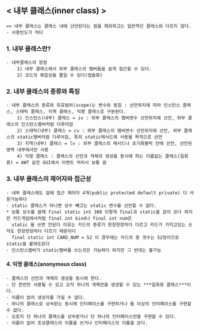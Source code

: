 ## < 내부 클래스(inner class) >
    => 내부 클래스는 클래스 내에 선언된다는 점을 제외하고는 일반적인 클래스와 다르지 않다. - 사용빈도가 적다

### 1. 내부 클래스란?
    - 내부클래스의 장점
        1) 내부 클래스에서 외부 클래스의 멤버들을 쉽게 접근할 수 있다.
        2) 코드의 복잡성을 줄일 수 있다(캡슐화)

### 2. 내부 클래스의 종류와 특징
    - 내부 클래스의 종류와 유효범위(scope)는 변수와 동일 : 선언위치에 따라 인스턴스 클래스, 스태틱 클래스, 지역 클래스, 익명 클래스로 구분된다.
        1) 인스턴스(내부) 클래스 = iv : 외부 클래스의 멤버변수 선언위치에 선언, 외부 클래스의 인스턴스멤버처럼 다루어짐
        2) 스태틱(내부) 클래스 = cv : 외부 클래스의 멤버변수 선언위치에 선언, 외부 클래스의 static멤버처럼 다루어짐, 특히 static메서드에 사용될 목적으로 선언
        3) 지역(내부) 클래스 = lv : 외부 클래스의 메서드나 초기화블럭 안에 선언, 선언된 영역 내부에서만 사용
        4) 익명 클래스 : 클래스의 선언과 객체의 생성을 동시에 하는 이름없는 클래스(일회용) = AWT 같은 GUI에서 이벤트 처리시 보통 씀

### 3. 내부 클래스의 제어자와 접근성
    - 내부 클래스에도 앞에 접근 제어자 4개(public protected default private) 다 사용가능하다
    - static 클래스가 아니면 상수 빼고는 static 변수를 선언할 수 없다.
    * 보통 상수를 쓸때 final static int 300 이렇게 final과 static을 같이 쓴다 하지만 카드게임에서처럼 final int kind나 final int num은 
      static 을 쓰면 안된다 이유는 카드의 종류가 한장한장마다 다르고 카드가 가지고있는 숫자도 한장한장마다 다르기 때문이다 
      final static int CARD_NUM = 52 이 경우에는 카드의 총 갯수는 52장이므로 static을 붙여도된다
    - 인스턴스멤버가 static멤버를 쓰는것은 가능하다 하지만 그 반대는 불가능

#### 4. 익명 클래스(anonymous class) 
    - 클래스의 선언과 객체의 생성을 동시에 한다. 
    - 단 한번만 사용될 수 있고 오직 하나의 객체만을 생성할 수 있는 ***일회용 클래스***이다.
    - 이름이 없어 생성자를 가질 수 없다.
    - 하나의 클래스로 상속받는 동시에 인터페이스를 구현하거나 둘 이상의 인터페이스를 구현할 수 없다.
    - 오로지 단 하나의 클래스를 상속받거나 단 하나의 인터페이스만을 구현할 수 있다.
    - 이름이 없어 조상클래스의 이름을 쓰거나 인터페이스의 이름을 쓴다.
